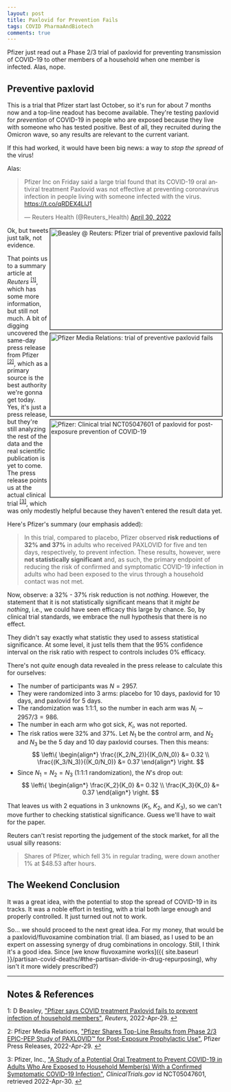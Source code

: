 ```yaml
---
layout: post
title: Paxlovid for Prevention Fails
tags: COVID PharmaAndBiotech
comments: true
---
```


Pfizer just read out a Phase 2/3 trial of paxlovid for preventing transmission of COVID-19
to other members of a household when one member is infected.  Alas, nope.  


## Preventive paxlovid  

This is a trial that Pfizer start last October, so it's run for about 7 months now and a
top-line readout has become available.  They're testing paxlovid for _prevention_ of
COVID-19 in people who are exposed because they live with someone who has tested
positive.  Best of all, they recruited during the Omicron wave, so any results are
relevant to the current variant.  

If this had worked, it would have been big news: a way to _stop the spread_ of the virus!  

Alas:  

<blockquote class="twitter-tweet">
  <p lang="en" dir="ltr">
    Pfizer Inc on Friday said a large trial found that its COVID-19 oral antiviral
    treatment Paxlovid was not effective at preventing coronavirus infection in people
    living with someone infected with the virus.
    <a href="https://t.co/qRDEX4LlJ1">https://t.co/qRDEX4LlJ1</a>
  </p>&mdash; Reuters Health (@Reuters_Health) 
  <a href="https://twitter.com/Reuters_Health/status/1520285595062476800?ref_src=twsrc%5Etfw">April 30, 2022</a>
</blockquote>
<script async src="https://platform.twitter.com/widgets.js"></script>

<img src="{{ site.baseurl }}/images/2022-04-30-preventive-paxlovid-fails-reuters-1.jpg" width="400" height="235" alt="Beasley @ Reuters: Pfizer trial of preventive paxlovid fails" title="Beasley @ Reuters: Pfizer trial of preventive paxlovid fails" style="float: right; margin: 3px 3px 3px 3px; border: 1px solid #000000;">
<img src="{{ site.baseurl }}/images/2022-04-30-preventive-paxlovid-fails-pfizer-1.jpg" width="400" height="193" alt="Pfizer Media Relations: trial of preventive paxlovid fails" title="Pfizer Media Relations: trial of preventive paxlovid fails" style="float: right; margin: 3px 3px 3px 3px; border: 1px solid #000000;">
<img src="{{ site.baseurl }}/images/2022-04-30-preventive-paxlovid-fails-clinical-trial.jpg" width="400" height="180" alt="Pfizer: Clinical trial NCT05047601 of paxlovid for post-exposure prevention of COVID-19" title="Pfizer: Clinical trial NCT05047601 of paxlovid for post-exposure prevention of COVID-19" style="float: right; margin: 3px 3px 3px 3px; border: 1px solid #000000;">
Ok, but tweets just talk, not evidence.  

That points us to a summary article at _Reuters_ <sup id="fn1a">[[1]](#fn1)</sup>, which
has some more information, but still not much.  A bit of digging uncovered the same-day
press release from Pfizer <sup id="fn2a">[[2]](#fn2)</sup>, which as a primary source is
the best authority we're gonna get today.  Yes, it's just a press release, but they're
still analyzing the rest of the data and the real scientific publication is yet to come.
The press release points us at the actual clinical trial <sup id="fn3a">[[3]](#fn3)</sup>,
which was only modestly helpful because they haven't entered the result data yet.  

Here's Pfizer's summary (our emphasis added):  

> In this trial, compared to placebo, Pfizer observed __risk reductions of 32% and 37%__ in
> adults who received PAXLOVID for five and ten days, respectively, to prevent
> infection. These results, however, were __not statistically significant__ and, as such, the
> primary endpoint of reducing the risk of confirmed and symptomatic COVID-19 infection in
> adults who had been exposed to the virus through a household contact was not met.  

Now, observe: a 32% - 37% risk reduction is not _nothing._  However, the statement that it
is not statistically significant means that it _might be nothing_, i.e., we could have
seen efficacy this large by chance.  So, by clinical trial standards, we embrace the null
hypothesis that there is no effect.  

They didn't say exactly what statistic they used to assess statistical significance.  At
some level, it just tells them that the 95% confidence interval on the risk ratio with
respect to controls includes 0% efficacy.  

There's not _quite_ enough data revealed in the press release to calculate this for
ourselves:  
- The number of participants was $N = 2957$.  
- They were randomized into 3 arms: placebo for 10 days, paxlovid for 10 days, and
  paxlovid for 5 days.  
- The randomization was 1:1:1, so the number in each arm was $N_i \sim 2957 / 3 = 986$.  
- The number in each arm who got sick, $K_i$, was not reported.  
- The risk ratios were 32% and 37%.  Let $N_1$ be the control arm, and $N_2$ and $N_3$ be
  the 5 day and 10 day paxlovid courses.  Then this means:  
  $$
  \left\{
	\begin{align*}
	  \frac{(K_2/N_2)}{(K_0/N_0)} &= 0.32 \\
	  \frac{(K_3/N_3)}{(K_0/N_0)} &= 0.37
	\end{align*}
  \right.
  $$
- Since $N_1 = N_2 = N_3$ (1:1:1 randomization), the $N$'s drop out:  
  $$
  \left\{
	\begin{align*}
	  \frac{K_2}{K_0} &= 0.32 \\
	  \frac{K_3}{K_0} &= 0.37
	\end{align*}
  \right.
  $$

That leaves us with 2 equations in 3 unknowns ($K_1$, $K_2$, and $K_3$), so we can't
move further to checking statistical significance.  Guess we'll have to wait for the
paper.  
  
Reuters can't resist reporting the judgement of the stock market, for all the usual silly
reasons:  

> Shares of Pfizer, which fell 3% in regular trading, were down another 1% at \$48.53
> after hours.  


## The Weekend Conclusion  

It was a great idea, with the potential to stop the spread of COVID-19 in its tracks.  It
was a noble effort in testing, with a trial both large enough and properly controlled.  It
just turned out not to work.  

So&hellip; we should proceed to the next great idea.  For my money, that would be a paxlovid/fluvoxamine combination trial.  (I am biased, as I used to be an expert on assessing synergy of drug combinations in oncology.  Still, I think it's a good idea. Since [we know fluvoxamine works]({{ site.baseurl }}/partisan-covid-deaths/#the-partisan-divide-in-drug-repurposing), why isn't it more widely prescribed?)  

---

## Notes &amp; References  

<!--
<sup id="fn1a">[[1]](#fn1)</sup>

<a id="fn1">1</a>: ***, ["***"](***), *** [↩](#fn1a)  

<a href="{{ site.baseurl }}/images/***">
  <img src="{{ site.baseurl }}/images/***" width="400" height="***" alt="***" title="***" style="float: right; margin: 3px 3px 3px 3px; border: 1px solid #000000;">
</a>

<iframe width="400" height="224" src="***" allow="accelerometer; encrypted-media; gyroscope; picture-in-picture" allowfullscreen style="float: right; margin: 3px 3px 3px 3px; border: 1px solid #000000;"></iframe>
-->

<a id="fn1">1</a>: D Beasley, ["Pfizer says COVID treatment Paxlovid fails to prevent infection of household members"](https://www.reuters.com/business/healthcare-pharmaceuticals/pfizer-says-covid-treatment-paxlovid-fails-prevent-infection-household-members-2022-04-29/), _Reuters_, 2022-Apr-29. [↩](#fn1a)  

<a id="fn2">2</a>: Pfizer Media Relations, ["Pfizer Shares Top-Line Results from Phase 2/3 EPIC-PEP Study of PAXLOVID™ for Post-Exposure Prophylactic Use"](https://www.pfizer.com/news/press-release/press-release-detail/pfizer-shares-top-line-results-phase-23-epic-pep-study), Pfizer Press Releases, 2022-Apr-29. [↩](#fn2a)  

<a id="fn3">3</a>: Pfizer, Inc., ["A Study of a Potential Oral Treatment to Prevent COVID-19 in Adults Who Are Exposed to Household Member(s) With a Confirmed Symptomatic COVID-19 Infection"](https://clinicaltrials.gov/ct2/show/NCT05047601), _ClinicalTrials.gov_ id NCT05047601, retrieved 2022-Apr-30. [↩](#fn3a)  
